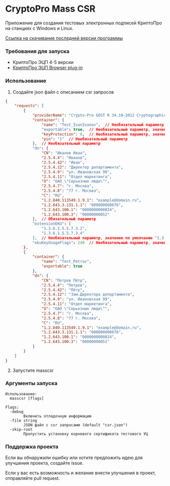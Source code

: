 # CryptoPro Mass CSR

Приложение для создания тестовых электронных подписей КриптоПро на станциях с Windows и Linux.

[Ссылка на скачивание последней версии программы](https://github.com/Demetrous-fd/CryptoPro-Mass-CSR/releases/latest)

### Требования для запуска

- КриптоПро ЭЦП 4-5 версии
- [КриптоПро ЭЦП Browser plug-in](https://www.cryptopro.ru/products/cades/plugin)

### Использование

1. Создайте json файл с описанием csr запросов

```json
{
    "requests": [
        {
            "providerName": "Crypto-Pro GOST R 34.10-2012 Cryptographic Service Provider",  // Необязательный параметр
            "container": {
                "name": "Test_IvanIvanov",  // Необязательный параметр, значение по умолчанию Test_{uuid4}
                "exportable": true,  // Необязательный параметр, значение по умолчанию false
                "keyProtection": 0,  // Необязательный параметр, значение по умолчанию 0
                "pin": "1"  // Необязательный параметр
            },  // Необязательный параметр
            "dn": {
                "CN": "Иванов Иван",
                "2.5.4.4": "Иванов",
                "2.5.4.42": "Иван",
                "2.5.4.12": "Директор департамента",
                "2.5.4.9": "ул. Ивановская 99",
                "2.5.4.11": "Отдел маркетинга",
                "O": "ОАО \"Серьезные люди\"",
                "2.5.4.7": "г. Москва",
                "2.5.4.8": "77 г. Москва",
                "C": "RU",
                "1.2.840.113549.1.9.1": "example@domain.ru",
                "1.2.643.3.131.1.1": "000000000076",
                "1.2.643.100.1": "0000000000024",
                "1.2.643.100.3": "00000000052"
            },  // Обязательный параметр
            "extensionEKU": [
                "1.3.6.1.5.5.7.3.2",
                "1.3.6.1.5.5.7.3.4"
            ],  // Необязательный параметр, значение по умолчанию "1.3.6.1.5.5.7.3.2"
            "ekuKeyUsageFlags": 240  // Необязательный параметр, значение по умолчанию 240
        },
        {
            "container": {
                "name": "Test_Petrov",
                "exportable": true
            },
            "dn": {
                "CN": "Петров Пётр",
                "2.5.4.4": "Петров",
                "2.5.4.42": "Пётр",
                "2.5.4.12": "Зам.Директора департамента",
                "2.5.4.9": "ул. Ивановская 99",
                "2.5.4.11": "Отдел маркетинга",
                "O": "ОАО \"Серьезные люди\"",
                "2.5.4.7": "г. Москва",
                "2.5.4.8": "77 г. Москва",
                "C": "RU",
                "1.2.840.113549.1.9.1": "example@domain.ru",
                "1.2.643.3.131.1.1": "000000000076",
                "1.2.643.100.1": "0000000000024",
                "1.2.643.100.3": "00000000052"
            }
        }
    ]
}
```

2. Запустите masscsr

### Аргументы запуска

```shell
Использование:
  masscsr [flags]

Flags:
  -debug
        Включить отладочную информацию
  -file string
        JSON файл с csr запросами (default "csr.json")
  -skip-root
        Пропустить установку корневого сертификата тестового УЦ
```

### Поддержка проекта

Если вы обнаружили ошибку или хотите предложить идею для улучшения проекта, создайте issue.

Если у вас есть возможность и желание внести улучшения в проект, отправляйте pull request.
